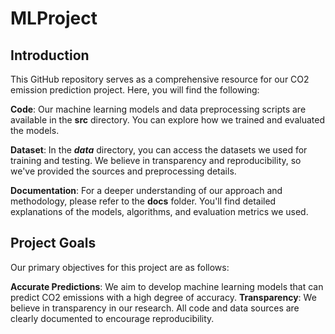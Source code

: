 # MLProject

## Introduction

This GitHub repository serves as a comprehensive resource for our CO2 emission prediction project. Here, you will find the following:

**Code**: Our machine learning models and data preprocessing scripts are available in the **src** directory. You can explore how we trained and evaluated the models.

**Dataset**: In the ***data*** directory, you can access the datasets we used for training and testing. We believe in transparency and reproducibility, so we've provided the sources and preprocessing details.

**Documentation**: For a deeper understanding of our approach and methodology, please refer to the **docs** folder. You'll find detailed explanations of the models, algorithms, and evaluation metrics we used.

## Project Goals

Our primary objectives for this project are as follows:

**Accurate Predictions**: We aim to develop machine learning models that can predict CO2 emissions with a high degree of accuracy.
**Transparency**: We believe in transparency in our research. All code and data sources are clearly documented to encourage reproducibility.

